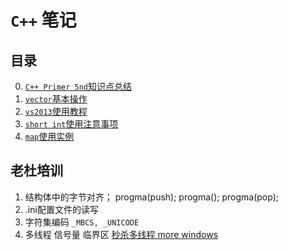 # `C++` 笔记

## 目录
0. [`C++ Primer 5nd`知识点总结](./doc/c++_primer_5nd.md)       
1. [`vector`基本操作](./doc/vector_operation.md)      
2. [`vs2013`使用教程](./doc/vs2013_usage.md)
3. [`short int`使用注意事项](./doc/shortInt.md)
4. [`map`使用实例](./doc/map_instance.md)





## 老杜培训
1. 结构体中的字节对齐；
progma(push);
progma();
progma(pop);
2. .ini配置文件的读写
3. 字符集编码
`_MBCS, _UNICODE`
4. 多线程
信号量
临界区
[秒杀多线程 more windows]()